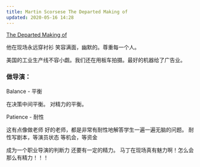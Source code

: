 ```yaml
---
title: Martin Scorsese The Departed Making of
updated: 2020-05-16 14:28
---
```


[The Departed Making of](https://vimeo.com/417645977?utm_campaign=2470763&utm_source=affiliate&utm_channel=affiliate&cjevent=62c9187696dd11ea811702200a24060c&mc_cid=9551cf0286&mc_eid=ead799963f)

他在现场永远穿衬衫
笑容满面，幽默的。尊重每一个人。

美国的工业生产线不容小觑。我们还在用板车拍摄。最好的机器给了广告业。


### 做导演：


Balance - 平衡

在决策中间平衡。
对精力的平衡。

Patience - 耐性

这有点像做老师
好的老师，都是非常有耐性地解答学生一遍一遍无脑的问题。
耐性写剧本，等演员状态
等机会，等资金

成为一个职业导演的判断力
还要有一定的精力。
马丁在现场真有魅力啊！怎么会那么有精力！！！
